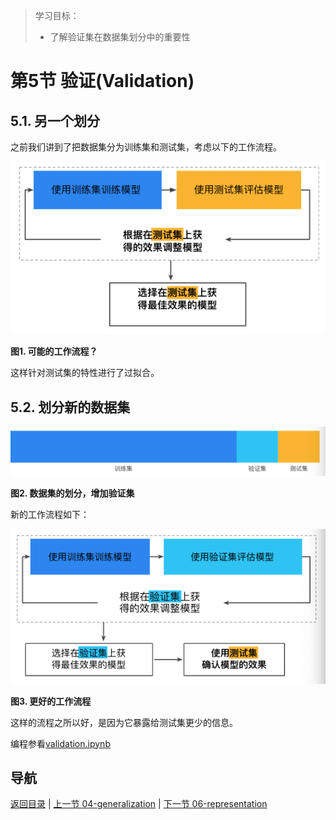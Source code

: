 > 学习目标：
>
> - 了解验证集在数据集划分中的重要性

# 第5节 验证(Validation)

## 5.1. 另一个划分

之前我们讲到了把数据集分为训练集和测试集，考虑以下的工作流程。

![image-20181122220940053](assets/image-20181122220940053-2895780.png)

**图1. 可能的工作流程？**

这样针对测试集的特性进行了过拟合。

## 5.2. 划分新的数据集

![image-20181122220952592](assets/image-20181122220952592-2895792.png)

**图2. 数据集的划分，增加验证集**

新的工作流程如下：

![image-20181122221007437](assets/image-20181122221007437-2895807.png)

**图3. 更好的工作流程**

这样的流程之所以好，是因为它暴露给测试集更少的信息。

编程参看[validation.ipynb](../code/validation.ipynb)



## 导航

 [返回目录](../README.md) | [上一节 04-generalization](./04-generalization.md) | [下一节 06-representation](./06-representation.md)